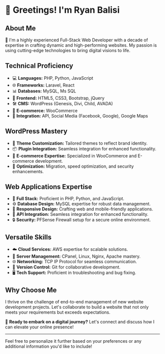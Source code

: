 # 👋 Greetings! I'm Ryan Balisi

## About Me

🚀 I'm a highly experienced Full-Stack Web Developer with a decade of expertise in crafting dynamic and high-performing websites. My passion is using cutting-edge technologies to bring digital visions to life.

## Technical Proficiency

- 💻 **Languages:** PHP, Python, JavaScript
- 🌐 **Frameworks:** Laravel, React
- 📊 **Databases:** MySQL, Ms SQL
- 🎨 **Frontend:** HTML5, CSS3, Bootstrap, jQuery
- 🛠️ **CMS:** WordPress (Genesis, Divi, Child, AVADA)
- 🛒 **E-commerce:** WooCommerce
- 🔄 **Integration:** API, Social Media (Facebook, Google), Google Maps

## WordPress Mastery

- 🎨 **Theme Customization:** Tailored themes to reflect brand identity.
- 📦 **Plugin Integration:** Seamless integration for enhanced functionality.
- 🛒 **E-commerce Expertise:** Specialized in WooCommerce and E-commerce development.
- 🚀 **Optimization:** Migration, speed optimization, and security enhancements.

## Web Applications Expertise

- 🚀 **Full Stack:** Proficient in PHP, Python, and JavaScript.
- ⚙️ **Database Design:** MySQL expertise for robust data management.
- 📲 **Responsive Design:** Crafting web and mobile-friendly applications.
- 🔗 **API Integration:** Seamless integration for enhanced functionality.
- 🔒 **Security:** PFSense Firewall setup for a secure online environment.

## Versatile Skills

- ☁️ **Cloud Services:** AWS expertise for scalable solutions.
- 🚦 **Server Management:** CPanel, Linux, Nginx, Apache mastery.
- 🌐 **Networking:** TCP IP Protocol for seamless communication.
- 🔄 **Version Control:** Git for collaborative development.
- 🖥️ **Tech Support:** Proficient in troubleshooting and bug fixing.

## Why Choose Me

I thrive on the challenge of end-to-end management of new website development projects. Let's collaborate to build a website that not only meets your requirements but exceeds expectations.

🚀 **Ready to embark on a digital journey?** Let's connect and discuss how I can elevate your online presence!

---

Feel free to personalize it further based on your preferences or any additional information you'd like to include!
